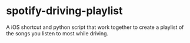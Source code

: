 # spotify-driving-playlist
A iOS shortcut and python script that work together to create a playlist of the songs you listen to most while driving.
